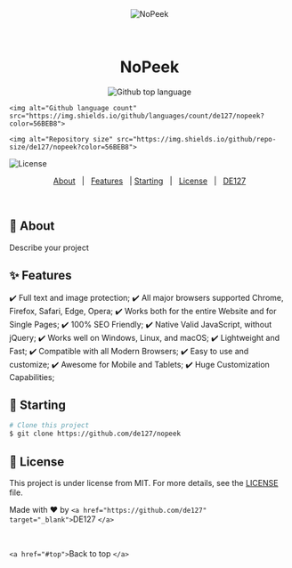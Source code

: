 <div align="center" id="top"> 
  <img src="./.github/app.gif" alt="NoPeek" />

  &#xa0;

<!-- <a href="https://nopeek.netlify.app">Demo</a> -->

</div>

<h1 align="center">NoPeek</h1>

<p align="center">
  <img alt="Github top language" src="https://img.shields.io/github/languages/top/{{YOUR_GITHUB_USERNAME}}/nopeek?color=56BEB8">

  `<img alt="Github language count" src="https://img.shields.io/github/languages/count/de127/nopeek?color=56BEB8">`

  `<img alt="Repository size" src="https://img.shields.io/github/repo-size/de127/nopeek?color=56BEB8">`

<img alt="License" src="https://img.shields.io/github/license/{{YOUR_GITHUB_USERNAME}}/nopeek?color=56BEB8">

<!-- <img alt="Github issues" src="https://img.shields.io/github/issues/{{YOUR_GITHUB_USERNAME}}/nopeek?color=56BEB8" /> -->

<!-- <img alt="Github forks" src="https://img.shields.io/github/forks/{{YOUR_GITHUB_USERNAME}}/nopeek?color=56BEB8" /> -->

<!-- <img alt="Github stars" src="https://img.shields.io/github/stars/{{YOUR_GITHUB_USERNAME}}/nopeek?color=56BEB8" /> -->

</p>

<!-- Status -->

<!-- <h4 align="center"> 
	🚧  NoPeek 🚀 Under construction...  🚧
</h4> 

<hr> -->

<p align="center">
  <a href="#dart-about">About</a>   |   
  <a href="#sparkles-features">Features</a>   | 
  <a href="#checkered_flag-starting">Starting</a>   |  
  <a href="#memo-license">License</a>   |  
  <a href="https://github.com/de127" target="_blank">DE127</a>
</p>

<br>

## 🎯 About

Describe your project

## ✨ Features

✔️ Full text and image protection;
✔️ All major browsers supported Chrome, Firefox, Safari, Edge, Opera;
✔️ Works both for the entire Website and for Single Pages;
✔️ 100% SEO Friendly;
✔️ Native Valid JavaScript, without jQuery;
✔️ Works well on Windows, Linux, and macOS;
✔️ Lightweight and Fast;
✔️ Compatible with all Modern Browsers;
✔️ Easy to use and customize;
✔️ Awesome for Mobile and Tablets;
✔️ Huge Customization Capabilities;

## 🏁 Starting

```bash
# Clone this project
$ git clone https://github.com/de127/nopeek


```

## 📝 License

This project is under license from MIT. For more details, see the [LICENSE](LICENSE.md) file.

Made with ❤️ by `<a href="https://github.com/de127" target="_blank">`DE127 `</a>`

&#xa0;

`<a href="#top">`Back to top `</a>`
